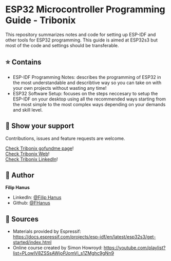 # ESP32 Microcontroller Programming Guide - Tribonix
This repository summarizes notes and code for setting up ESP-IDF and other tools for ESP32 programming.
This guide is aimed at ESP32s3 but most of the code and settings should be transferable.

## ⭐️ Contains

* ESP-IDF Programming Notes: describes the programming of ESP32 in the most understandable and describtive way so you can take on with your own projects without wasting any time!
* ESP32 Software Setup: focuses on the steps neccesary to setup the ESP-IDF on your desktop using all the recommended ways starting from the most simple to the most complex ways depending on your demands and skill level.

## 🤝 Show your support

Contributions, issues and feature requests are welcome.<br />

[Check Tribonix gofundme page](https://www.gofundme.com/f/donate-to-help-tribonix)!<br />
[Check Tribonix Web](https://www.tribonix.com/)!<br />
[Check Tribonix LinkedIn](https://www.linkedin.com/company/tribonix/)!<br />

## 👤 Author

**Filip Hanus**

- LinkedIn: [@Filip Hanus](https://www.linkedin.com/in/hanusfilip/)
- Github: [@FHanus](https://github.com/fhanus)

## 📝 Sources

- Materials provided by Espressif: https://docs.espressif.com/projects/esp-idf/en/latest/esp32s3/get-started/index.html
- Online course created by Simon Howroyd: https://youtube.com/playlist?list=PLowIV8ZSSsAWjoPJomVi_s1ZMghc9gNn9
